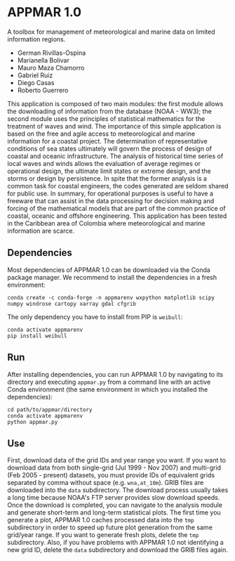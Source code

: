 # APPMAR 1.0

A toolbox for management of meteorological and marine data on limited information regions.

* German Rivillas-Ospina
* Marianella Bolivar
* Mauro Maza Chamorro
* Gabriel Ruiz
* Diego Casas
* Roberto Guerrero

This application is composed of two main modules: the first module allows the downloading of
information from the database (NOAA - WW3); the second module uses the principles of statistical
mathematics for the treatment of waves and wind. The importance of this simple application is
based on the free and agile access to meteorological and marine information for a coastal project.
The determination of representative conditions of sea states ultimately will govern the process of
design of coastal and oceanic infrastructure. The analysis of historical time series of local waves
and winds allows the evaluation of average regimes or operational design, the ultimate limit states
or extreme design, and the storms or design by persistence. In spite that the former analysis is a
common task for coastal engineers, the codes generated are seldom shared for public use. In
summary, for operational purposes is useful to have a freeware that can assist in the data processing
for decision making and forcing of the mathematical models that are part of the common practice
of coastal, oceanic and offshore engineering. This application has been tested in the Caribbean area
of Colombia where meteorological and marine information are scarce.

## Dependencies

Most dependencies of APPMAR 1.0 can be downloaded via the Conda package manager. We recommend to install the dependencies in a fresh environment:

```
conda create -c conda-forge -n appmarenv wxpython matplotlib scipy numpy windrose cartopy xarray gdal cfgrib
```

The only dependency you have to install from PIP is `weibull`:

```
conda activate appmarenv
pip install weibull
```

## Run

After installing dependencies, you can run APPMAR 1.0 by navigating to its directory and executing `appmar.py` from a command line with an active Conda environment (the same environment in which you installed the dependencies):

```
cd path/to/appmar/directory
conda activate appmarenv
python appmar.py
```

## Use

First, download data of the grid IDs and year range you want. If you want to download data from both single-grid (Jul 1999 - Nov 2007) and multi-grid (Feb 2005 - present) datasets, you must provide IDs of equivalent grids separated by comma without space (e.g. `wna,at_10m`). GRIB files are downloaded into the `data` subdirectory. The download process usually takes a long time because NOAA's FTP server provides slow download speeds. Once the download is completed, you can navigate to the analysis module and generate short-term and long-term statistical plots. The first time you generate a plot, APPMAR 1.0 caches processed data into the `tmp` subdirectory in order to speed up future plot generation from the same grid/year range. If you want to generate fresh plots, delete the `tmp` subdirectory. Also, if you have problems with APPMAR 1.0 not identifying a new grid ID, delete the `data` subdirectory and download the GRIB files again.
